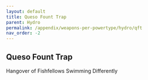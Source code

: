 ```yaml
---
layout: default
title: Queso Fount Trap
parent: Hydro
permalink: /appendix/weapons-per-powertype/hydro/qft
nav_order: -2
---
```

## Queso Fount Trap
Hangover of Fishfellows Swimming Differently
